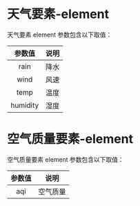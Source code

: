 # 天气要素-element

天气要素 element 参数包含以下取值：

|  参数值  | 说明 |
| :------: | :--: |
|   rain   | 降水 |
|   wind   | 风速 |
|   temp   | 温度 |
| humidity | 湿度 |

# 空气质量要素-element

空气质量要素 element 参数包含以下取值：

| 参数值 |   说明   |
| :----: | :------: |
|  aqi   | 空气质量 |
